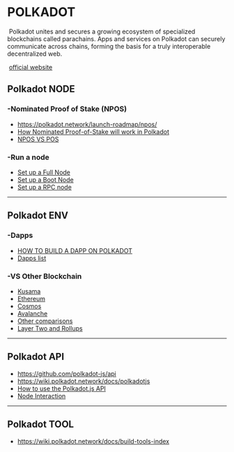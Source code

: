 # POLKADOT

​	Polkadot unites and secures a growing ecosystem of specialized blockchains called parachains. Apps and services on Polkadot can securely communicate across chains, forming the basis for a truly interoperable decentralized web.

​	[official website](https://polkadot.network/)

## Polkadot NODE

### -Nominated Proof of Stake (NPOS)

- https://polkadot.network/launch-roadmap/npos/
- [How Nominated Proof-of-Stake will work in Polkadot](https://medium.com/web3foundation/how-nominated-proof-of-stake-will-work-in-polkadot-377d70c6bd43)
- [NPOS VS POS](https://www.polkanext.io/post/npos-vs-pos)

### -Run a node

- [Set up a Full Node](https://wiki.polkadot.network/docs/maintain-sync)
- [Set up a Boot Node](https://wiki.polkadot.network/docs/maintain-bootnode)
- [Set up a RPC node](https://wiki.polkadot.network/docs/maintain-rpc)

------

## Polkadot ENV

### -Dapps

- [HOW TO BUILD A DAPP ON POLKADOT](https://www.leewayhertz.com/polkadot-dapp-development/)
- [Dapps list](https://www.dappt.io/topics/polkadot)

### -VS Other Blockchain

- [Kusama](https://wiki.polkadot.network/docs/learn-comparisons-kusama)
- [Ethereum](https://wiki.polkadot.network/docs/learn-comparisons-ethereum-2)
- [Cosmos](https://wiki.polkadot.network/docs/learn-comparisons-cosmos)
- [Avalanche](https://wiki.polkadot.network/docs/learn-comparisons-avalanche)
- [Other comparisons](https://wiki.polkadot.network/docs/learn-comparisons)
- [Layer Two and Rollups](https://wiki.polkadot.network/docs/learn-comparisons-rollups)

------

## Polkadot API

- https://github.com/polkadot-js/api
- https://wiki.polkadot.network/docs/polkadotjs
- [How to use the Polkadot.js API](https://docs.moonbeam.network/builders/build/substrate-api/polkadot-js-api/)
- [Node Interaction](https://wiki.polkadot.network/docs/build-node-interaction)

------

## Polkadot TOOL

- https://wiki.polkadot.network/docs/build-tools-index